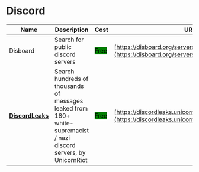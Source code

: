 # Discord

| Name | Description | Cost | URL |
| --- | --- | --- | --- |
| Disboard | Search for public discord servers | <mark style="background-color:green;">Free</mark> | [https://disboard.org/servers](https://disboard.org/servers) |
| [**DiscordLeaks**](../../../tools/discordleaks/README.md) | Search hundreds of thousands of messages leaked from 180+ white-supremacist / nazi discord servers, by UnicornRiot | <mark style="background-color:green;">Free</mark> | [https://discordleaks.unicornriot.ninja/discord/server/](https://discordleaks.unicornriot.ninja/discord/server/) |